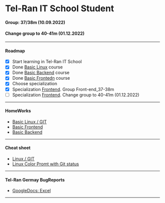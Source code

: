# Tel-Ran IT School Student

#### Group: 37/38m (10.09.2022)

#### Change group to 40-41m (01.12.2022)

---

#### Roadmap

- [x] Start learning in Tel-Ran IT School
- [x] Done [Basic Linux](https://github.com/mi444k/Tel-Ran/tree/main/Linux) course
- [x] Done [Basic Backend](https://github.com/mi444k/Tel-Ran/tree/main/Backend) course
- [x] Done [Basic Frontedn](https://github.com/mi444k/Tel-Ran/tree/main/Frontend) course
- [x] Choose specialization
- [x] Specialization [Frontend](https://github.com/mi444k/Tel-Ran/tree/main/FESpec). Group Front-end_37-38m
- [ ] Specialization [Frontend](https://github.com/mi444k/Tel-Ran/tree/main/FESpec). Change group to 40-41m (01.12.2022)

---

#### HomeWorks

- [Basic Linux / GIT](https://github.com/mi444k/Tel-Ran/tree/main/Linux/)
- [Basic Frontend](https://github.com/mi444k/Tel-Ran/tree/main/Frontend/)
- [Basic Backend](https://github.com/mi444k/Tel-Ran/tree/main/Backend/)

---

#### Cheat sheet

- [Linux / GIT](https://github.com/mi444k/Tel-Ran/tree/main/Linux/cheatsheet.md)
- [Linux Color Promt with Git status](https://github.com/mi444k/Tel-Ran/tree/main/Linux/.bash_color_prompt)

---

#### Tel-Ran Germay BugReports

- [GoogleDocs: Excel](https://docs.google.com/spreadsheets/d/1Sd3WhYQ_ypTb9KY-XMI-L80ltSUQN56B75KhovAy5MU/edit#gid=0)

---
